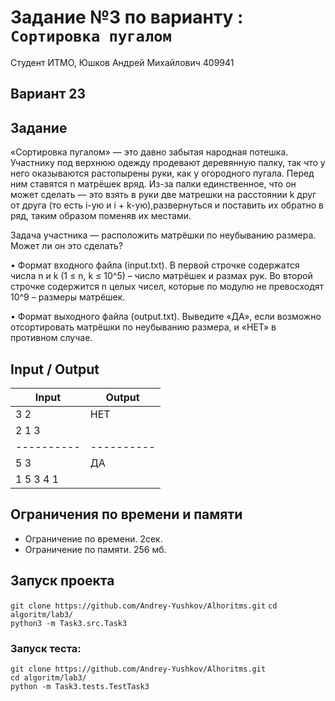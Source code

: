 # Задание №3 по варианту : `Сортировка пугалом`

Студент ИТМО, Юшков Андрей Михайлович 409941

## Вариант 23

## Задание 

«Сортировка пугалом» — это давно забытая народная потешка. Участнику под верхнюю одежду продевают деревянную палку, так что у него оказываются растопырены руки, как у огородного пугала. Перед ним ставятся n матрёшек вряд. Из-за палки единственное, что он может сделать — это взять в руки две матрешки на расстоянии k друг от друга (то есть i-ую и i + k-ую),развернуться и поставить их обратно в ряд, таким образом поменяв их местами.

Задача участника — расположить матрёшки по неубыванию размера. Может ли он это сделать?

• Формат входного файла (input.txt). В первой строчке содержатся числа n и k (1 ≤ n, k ≤ 10^5) – число матрёшек и размах рук. Во второй строчке
содержится n целых чисел, которые по модулю не превосходят 10^9 – размеры матрёшек.

• Формат выходного файла (output.txt). Выведите «ДА», если возможно отсортировать матрёшки по неубыванию размера, и «НЕТ» в противном случае.

## Input / Output 

| Input    | Output   |
|----------|----------|
| 3 2      | НЕТ      | 
| 2 1 3    |          |
|----------|----------|
| 5 3      | ДА       |
| 1 5 3 4 1|          |

## Ограничения по времени и памяти

- Ограничение по времени. 2сек.
- Ограничение по памяти. 256 мб.


## Запуск проекта

`git clone https://github.com/Andrey-Yushkov/Alhoritms.git`
`cd algoritm/lab3/`  
`python3 -m Task3.src.Task3` 

### Запуск теста:   
   
`git clone https://github.com/Andrey-Yushkov/Alhoritms.git`   
`cd algoritm/lab3/`  
`python -m Task3.tests.TestTask3`
